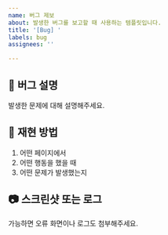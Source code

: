 ```yaml
---
name: 버그 제보
about: 발생한 버그를 보고할 때 사용하는 템플릿입니다.
title: '[Bug] '
labels: bug
assignees: ''

---
```


## 🐛 버그 설명
발생한 문제에 대해 설명해주세요.

## 🧪 재현 방법
1. 어떤 페이지에서
2. 어떤 행동을 했을 때
3. 어떤 문제가 발생했는지

## 📷 스크린샷 또는 로그
가능하면 오류 화면이나 로그도 첨부해주세요.